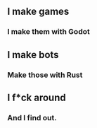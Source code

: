 ## I make games
### I make them with Godot
## I make bots
### Make those with Rust
## I f\*ck around
### And I find out.
